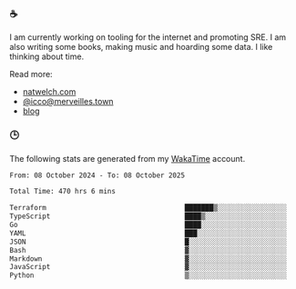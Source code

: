 ### ☕

I am currently working on tooling for the internet and promoting SRE. I am also writing some books, making music and hoarding some data. I like thinking about time.

Read more:

 - [natwelch.com](https://natwelch.com)
 - [@icco@merveilles.town](https://merveilles.town/@icco)
 - [blog](https://writing.natwelch.com)

### 🕒

The following stats are generated from my [WakaTime](https://wakatime.com/@icco) account.

<!--START_SECTION:waka-->

```txt
From: 08 October 2024 - To: 08 October 2025

Total Time: 470 hrs 6 mins

Terraform                                  ███████▒░░░░░░░░░░░░░░░░░   29.42 %
TypeScript                                 ████▒░░░░░░░░░░░░░░░░░░░░   17.68 %
Go                                         ████░░░░░░░░░░░░░░░░░░░░░   16.49 %
YAML                                       ███░░░░░░░░░░░░░░░░░░░░░░   11.62 %
JSON                                       █░░░░░░░░░░░░░░░░░░░░░░░░   03.70 %
Bash                                       ▓░░░░░░░░░░░░░░░░░░░░░░░░   02.91 %
Markdown                                   ▓░░░░░░░░░░░░░░░░░░░░░░░░   02.66 %
JavaScript                                 ▓░░░░░░░░░░░░░░░░░░░░░░░░   02.04 %
Python                                     ▒░░░░░░░░░░░░░░░░░░░░░░░░   01.67 %
```

<!--END_SECTION:waka-->
